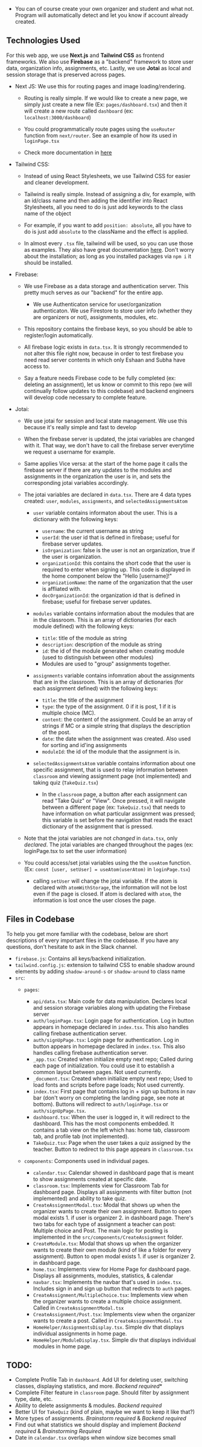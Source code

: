 
* You can of course create your own organizer and student and what not. Program will automatically detect and let you know if account already created.

## Technologies Used

For this web app, we use **Next.js** and **Tailwind CSS** as frontend frameworks. We also use **Firebase** as a "backend" framework to store user data, organization info, assignments, etc. Lastly, we use **Jotai** as local and session storage that is preserved across pages.

* Next JS: We use this for routing pages and image loading/rendering.
    * Routing is really simple. If we would like to create a new page, we simply just create a new file (Ex: `pages/dashboard.tsx`) and then it will create a new route called `dashboard` (ex: `localhost:3000/dashboard`) 

    * You could programmatically route pages using the `useRouter` function from `next/router`. See an example of how its used in `loginPage.tsx`

    * Check more documentation in [here](https://nextjs.org/docs)

* Tailwind CSS:
    * Instead of using React Stylesheets, we use Tailwind CSS for easier and cleaner development.
    
    * Tailwind is really simple. Instead of assigning a div, for example, with an id/class name and then adding the identifier into React Stylesheets, all you need to do is just add keywords to the class name of the object

    * For example, if you want to add `position: absolute`, all you have to do is just add `absolute` to the className and the effect is applied.

    * In almost every `.tsx` file, tailwind will be used, so you can use those as examples. They also have great documentation [here](https://tailwindcss.com/docs). Don't worry about the installation; as long as you installed packages via `npm i` it should be installed. 

* Firebase: 
    * We use Firebase as a data storage and authentication server. This pretty much serves as our "backend" for the entire app.
        * We use Authenticaton service for user/organization authenticaton. We use Firestore to store user info (whether they are organizers or not), assignments, modules, etc.
    
    * This repository contains the firebase keys, so you should be able to register/login automatically.

    * All firebase logic exists in `data.tsx`. It is strongly recommended to not alter this file right now, because in order to test firebase you need read server contents in which only Eshaan and Subha have access to.

    * Say a feature needs Firebase code to be fully completed (ex: deleting an assignment), let us know or commit to this repo (we will continually follow updates to this codebase) and backend engineers will develop code necessary to complete feature.

* Jotai:
    * We use jotai for session and local state management. We use this because it's really simple and fast to develop 
    
    * When the firebase server is updated, the jotai variables are changed with it. That way, we don't have to call the firebase server everytime we request a username for example.

    * Same applies Vice versa: at the start of the home page it calls the firebase server if there are any updates to the modules and assignments in the organization the user is in, and sets the corresponding jotai variables accordingly.
    
    * The jotai variables are declared in `data.tsx`. There are 4 data types created: `user`, `modules`, `assignments`, and `selectedAssignmentsAtom`
        * `user` variable contains informaton about the user. This is a dictionary with the following keys:
            * `username`: the current username as string
            * `userId`: the user id that is defined in firebase; useful for firebase server updates.
            * `isOrganization`: false is the user is not an organization, true if the user is organization.
            * `organizationId`: this contains the short code that the user is required to enter when signing up. This code is displayed in the home component below the "Hello [username]!"
            * `organizationName`: the name of the organization that the user is affliated with.
            * `docOrganizationId`: the organization id that is defined in firebase; useful for firebase server updates.

        * `modules` variable contains information about the modules that are in the classroom. This is an array of dictionaries (for each module defined) with the following keys:
            * `title`: title of the module as string
            * `description`: description of the module as string
            * `id`: the id of the module generated when creating module (used to distinguish between other modules)
            * Modules are used to "group" assignments together.

        * `assignments` variable contains infomration about the assignments that are in the classroom. This is an array of dictionaries (for each assignment defined) with the following keys:
            * `title`: the title of the assignment
            * `type`: the type of the assignment. 0 if it is post, 1 if it is multiple choice (MC).
            * `content`: the content of the assignment. Could be an array of strings if MC or a simple string that displays the description of the post.
            * `date`: the date when the assignment was created. Also used for sorting and id'ing assignments
            * `moduleId`: the id of the module that the assignment is in.

        * `selectedAssignmentsAtom` variable contains information about one specific assignment, that is used to relay information between `classroom` and viewing assignment page (not implemented) and taking quiz (`TakeQuiz.tsx`)
            * In the `classroom` page, a button after each assignment can read "Take Quiz" or "View". Once pressed, it will navigate between a different page (ex: `TakeQuiz.tsx`) that needs to have information on what particular assignment was pressed; this variable is set before the navigation that reads the exact dictionary of the assignment that is pressed.

    * Note that the jotai variables are not *changed* in `data.tsx`, only *declared*. The jotai variables are changed throughout the pages (ex: loginPage.tsx to set the user information)

    * You could access/set jotai variables using the the `useAtom` function. (Ex: `const [user, setUser] = useAtom(userAtom)` in `loginPage.tsx`)
        * calling `setUser` will change the jotai variable. If the atom is declared with `atomWithStorage`, the information will not be lost even if the page is closed. If atom is declared with `atom`, the information is lost once the user closes the page.

## Files in Codebase
To help you get more familiar with the codebase, below are short descriptions of every important files in the codebase. If you have any questions, don't hesitate to ask in the Slack channel.

* `firebase.js`: Contains all keys/backend initialization. 
* `tailwind.config.js`: extension to tailwind CSS to enable shadow around elements by adding `shadow-around-s` or `shadow-around` to class name
* `src`:
    * `pages`:
        * `api/data.tsx`: Main code for data manipulation. Declares local and session storage variables along with updating the Firebase server 
        * `auth/loginPage.tsx`: Login page for authentication. Log in button appears in homepage declared in `index.tsx`. This also handles calling firebase authentication server.
        * `auth/signUpPage.tsx`: Login page for authentication. Log in button appears in homepage declared in `index.tsx`. This also handles calling firebase authentication server.
        * `_app.tsx`: Created when initialize empty next repo; Called during each page of initialization. You could use it to establish a common layout between pages. Not used currently.
        * `_document.tsx`: Created when initialize empty next repo; Used to load fonts and scripts before page loads; Not used currently.
        * `index.tsx`: First page that contains log in + sign up buttons in nav bar (don't worry on completing the landing page, see note at bottom). Buttons will redirect to `auth/loginPage.tsx` or `auth/signUpPage.tsx`.
        * `dashboard.tsx`: When the user is logged in, it will redirect to the dashboard. This has the most components embedded. It contains a tab view on the left which has: home tab, classroom tab, and profile tab (not implemented).
        * `TakeQuiz.tsx`: Page when the user takes a quiz assigned by the teacher. Button to redirect to this page appears in `classroom.tsx`

    * `components`: Components used in individual pages.        
        * `calendar.tsx`: Calendar showed in dashboard page that is meant to show assignments created at specific date. 
        * `classroom.tsx`: Implements view for Classroom Tab for dashboard page. Displays all assignments with filter button (not implemented) and ability to take quiz.
        * `CreateAssignmentModal.tsx`: Modal that shows up when the organizer wants to create their own assignment. Button to open modal exists 1. if user is organizer 2. in dashboard page. There's two tabs for each type of assignment a teacher can post: Multiple choice and Post. The main logic for posting is implemented in the `src/components/CreateAssignment` folder.
        * `CreateModule.tsx`: Modal that shows up when the organizer wants to create their own module (kind of like a folder for every assignment). Button to open modal exists 1. if user is organizer 2. in dashboard page.
        * `home.tsx`: Implements view for Home Page for dashboard page. Displays all assignments, modules, statistics, & calendar
        * `navbar.tsx`: Implements the navbar that's used in `index.tsx`. Includes sign in and sign up button that redirects to `auth` pages.
        * `CreateAssignment/MultipleChoice.tsx`: Implements view when the organizer wants to create a multiple choice assignment. Called in `CreateAssignmentModal.tsx`
        * `CreateAssignment/Post.tsx`: Implements view when the organizer wants to create a post. Called in `CreateAssignmentModal.tsx`
        * `HomeHelper/AssignmentsDisplay.tsx`. Simple div that displays individual assignments in home page.
        * `HomeHelper/ModuleDisplay.tsx`. Simple div that displays individual modules in home page.

## TODO:

* Complete Profile Tab in `dashboard`. Add UI for deleting user, switching classes, displaying statistics, and more. *Backend required**
* Complete Filter feature in `classroom` page. Should filter by assignment type, date, etc.
* Ability to delete assignments & modules. *Backend required*
* Better UI for `TakeQuiz` (kind of plain, maybe we want to keep it like that?)
* More types of assignments. *Brainstorm required* & *Backend required*
* Find out what statistics we should display and implement *Backend required* & *Brainstorming Required*
* Date in `calendar.tsx` overlaps when window size becomes small

